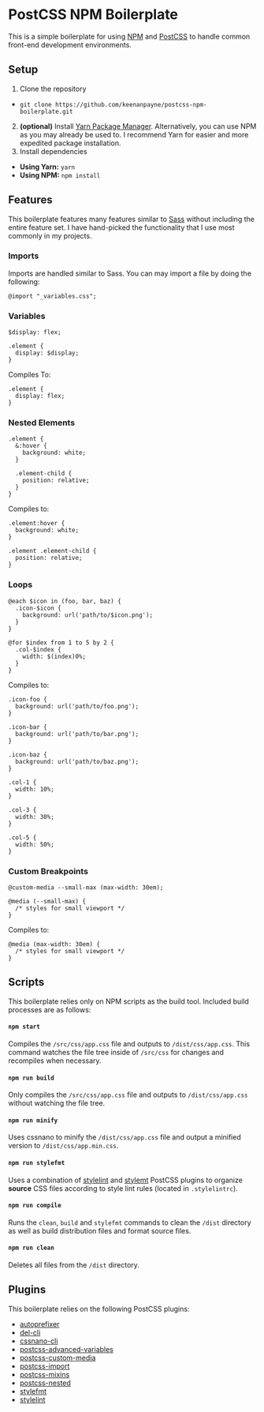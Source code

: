 # PostCSS NPM Boilerplate

This is a simple boilerplate for using [NPM](https://www.npmjs.com/) and [PostCSS](http://postcss.org/) to handle common front-end development environments.

## Setup

1. Clone the repository
 * `git clone https://github.com/keenanpayne/postcss-npm-boilerplate.git`
2. **(optional)** Install [Yarn Package Manager](https://yarnpkg.com/en/docs/install). Alternatively, you can use NPM as you may already be used to. I recommend Yarn for easier and more expedited package installation.
3. Install dependencies
 * **Using Yarn:** `yarn`
 * **Using NPM:** `npm install`

## Features

This boilerplate features many features similar to [Sass](http://sass-lang.com/) without including the entire feature set. I have hand-picked the functionality that I use most commonly in my projects.

### Imports

Imports are handled similar to Sass. You can may import a file by doing the following:

```
@import "_variables.css";
```

### Variables

```
$display: flex;

.element {
  display: $display;
}
```

Compiles To:

```
.element {
  display: flex;
}
```

### Nested Elements

```
.element {
  &:hover {
    background: white;
  }

  .element-child {
    position: relative;
  }
}
```

Compiles to:

```
.element:hover {
  background: white;
}

.element .element-child {
  position: relative;
}
```

### Loops

```
@each $icon in (foo, bar, baz) {
  .icon-$icon {
    background: url('path/to/$icon.png');
  }
}

@for $index from 1 to 5 by 2 {
  .col-$index {
    width: $(index)0%;
  }
}
```

Compiles to:

```
.icon-foo {
  background: url('path/to/foo.png');
}

.icon-bar {
  background: url('path/to/bar.png');
}

.icon-baz {
  background: url('path/to/baz.png');
}

.col-1 {
  width: 10%;
}

.col-3 {
  width: 30%;
}

.col-5 {
  width: 50%;
}
```

### Custom Breakpoints

```
@custom-media --small-max (max-width: 30em);

@media (--small-max) {
  /* styles for small viewport */
}
```

Compiles to:

```
@media (max-width: 30em) {
  /* styles for small viewport */
}
```

## Scripts

This boilerplate relies only on NPM scripts as the build tool. Included build processes are as follows:

#### `npm start`

Compiles the `/src/css/app.css` file and outputs to `/dist/css/app.css`. This command watches the file tree inside of `/src/css` for changes and recompiles when necessary.

#### `npm run build`

Only compiles the `/src/css/app.css` file and outputs to `/dist/css/app.css` without watching the file tree.

#### `npm run minify`

Uses cssnano to minify the `/dist/css/app.css` file and output a minified version to `/dist/css/app.min.css`.

#### `npm run stylefmt`

Uses a combination of [stylelint](http://stylelint.io/) and [stylemt](https://github.com/morishitter/stylefmt) PostCSS plugins to organize **source** CSS files according to style lint rules (located in `.stylelintrc`).

#### `npm run compile`

Runs the `clean`, `build` and `stylefmt` commands to clean the `/dist` directory as well as build distribution files and format source files.

#### `npm run clean`

Deletes all files from the `/dist` directory.

## Plugins

This boilerplate relies on the following PostCSS plugins:

- [autoprefixer](https://github.com/postcss/autoprefixer)
- [del-cli](https://www.npmjs.com/package/del-cli)
- [cssnano-cli](https://www.npmjs.com/package/cssnano-cli)
- [postcss-advanced-variables](https://github.com/jonathantneal/postcss-advanced-variables)
- [postcss-custom-media](https://github.com/postcss/postcss-custom-media)
- [postcss-import](https://github.com/postcss/postcss-import)
- [postcss-mixins](https://github.com/postcss/postcss-mixins)
- [postcss-nested](https://github.com/postcss/postcss-nested)
- [stylefmt](https://github.com/morishitter/stylefmt)
- [stylelint](http://stylelint.io/)
